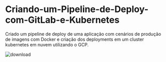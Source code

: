 # Criando-um-Pipeline-de-Deploy-com-GitLab-e-Kubernetes
 Criado um pipeline de deploy de uma aplicação com cenários de produção de imagens com Docker e criação dos deployments em um cluster kubernetes em nuvem utilizando o GCP.


![download](https://user-images.githubusercontent.com/87867234/194542240-feb5e21e-3d0a-4691-865c-2c9f228ed248.jpg)
